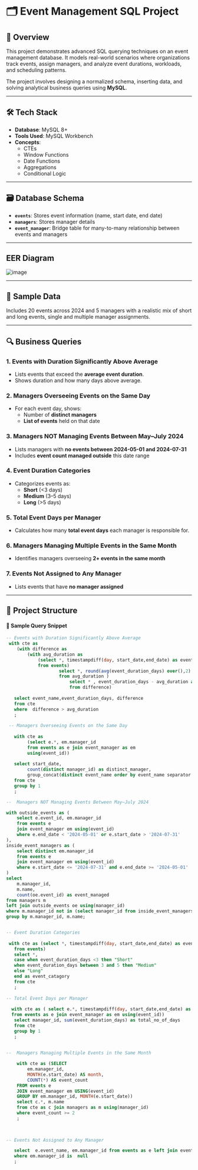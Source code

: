 # 🗂️ Event Management SQL Project

## 📌 Overview

This project demonstrates advanced SQL querying techniques on an event management database. It models real-world scenarios where organizations track events, assign managers, and analyze event durations, workloads, and scheduling patterns.

The project involves designing a normalized schema, inserting data, and solving analytical business queries using **MySQL**.

---

## 🛠 Tech Stack

- **Database**: MySQL 8+
- **Tools Used**: MySQL Workbench
- **Concepts**: 
  - CTEs
  - Window Functions
  - Date Functions
  - Aggregations
  - Conditional Logic

---

## 🗃️ Database Schema

- **`events`**: Stores event information (name, start date, end date)
- **`managers`**: Stores manager details
- **`event_manager`**: Bridge table for many-to-many relationship between events and managers

---

## EER Diagram

![image](https://github.com/user-attachments/assets/d12bd0e1-359b-42ad-af7e-06ed473127aa)

---

## 🧪 Sample Data
Includes 20 events across 2024 and 5 managers with a realistic mix of short and long events, single and multiple manager assignments.

---

## 🔍 Business Queries

### 1.  Events with Duration Significantly Above Average
- Lists events that exceed the **average event duration**.
- Shows duration and how many days above average.

### 2.  Managers Overseeing Events on the Same Day
- For each event day, shows:
  - Number of **distinct managers**
  - **List of events** held on that date

### 3.  Managers NOT Managing Events Between May–July 2024
- Lists managers with **no events between 2024-05-01 and 2024-07-31**
- Includes **event count managed outside** this date range

### 4.  Event Duration Categories
- Categorizes events as:
  - **Short** (<3 days)
  - **Medium** (3–5 days)
  - **Long** (>5 days)

### 5.  Total Event Days per Manager
- Calculates how many **total event days** each manager is responsible for.

### 6.  Managers Managing Multiple Events in the Same Month
- Identifies managers overseeing **2+ events in the same month**

### 7.  Events Not Assigned to Any Manager
- Lists events that have **no manager assigned**

---

## 📁 Project Structure

#### 🧠 Sample Query Snippet

```sql
-- Events with Duration Significantly Above Average
 with cte as 
	(with difference as 
		(with avg_duration as 
			(select *, timestampdiff(day, start_date,end_date) as event_duration_days 
            from events)
					select *, round(avg(event_duration_days) over(),2) as avg_duration 
                    from avg_duration )
						select * , event_duration_days - avg_duration as difference 
                        from difference)
   
   select event_name,event_duration_days, difference
   from cte
   where  difference > avg_duration 
   ;
   
 -- Managers Overseeing Events on the Same Day
   
   with cte as
		(select e.*, em.manager_id 
        from events as e join event_manager as em 
        using(event_id))
        
   select start_date, 
		count(distinct manager_id) as distinct_manager,
		group_concat(distinct event_name order by event_name separator ', ') as event_list
   from cte 
   group by 1
   ;

--  Managers NOT Managing Events Between May–July 2024

with outside_events as (
    select e.event_id, em.manager_id
    from events e
    join event_manager em using(event_id)
    where e.end_date < '2024-05-01' or e.start_date > '2024-07-31'
),
inside_event_managers as (
    select distinct em.manager_id
    from events e
    join event_manager em using(event_id)
    where e.start_date <= '2024-07-31' and e.end_date >= '2024-05-01'
)
select 
    m.manager_id,
    m.name,
    count(oe.event_id) as event_managed
from managers m
left join outside_events oe using(manager_id)
where m.manager_id not in (select manager_id from inside_event_managers)
group by m.manager_id, m.name;


-- Event Duration Categories   
     
 with cte as (select *, timestampdiff(day, start_date,end_date) as event_duration_days
   from events)
   select *,
   case when event_duration_days <3 then "Short"
   when event_duration_days between 3 and 5 then "Medium"
   else "Long"
   end as event_catagory
   from cte
   ;  
   
-- Total Event Days per Manager
   
  with cte as ( select e.*, timestampdiff(day, start_date,end_date) as event_duration_days, em.manager_id 
  from events as e join event_manager as em using(event_id))
   select manager_id, sum(event_duration_days) as total_no_of_days
   from cte
   group by 1
   ;
   
   
--  Managers Managing Multiple Events in the Same Month

    with cte as (SELECT 
        em.manager_id, 
        MONTH(e.start_date) AS month,
        COUNT(*) AS event_count
    FROM events e
    JOIN event_manager em USING(event_id)
    GROUP BY em.manager_id, MONTH(e.start_date))
    select c.*, m.name
    from cte as c join managers as m using(manager_id)
    where event_count >= 2
    ;
   
   

-- Events Not Assigned to Any Manager

   select  e.event_name, em.manager_id from events as e left join event_manager as em using(event_id)
   where em.manager_id is  null
   ;
   

